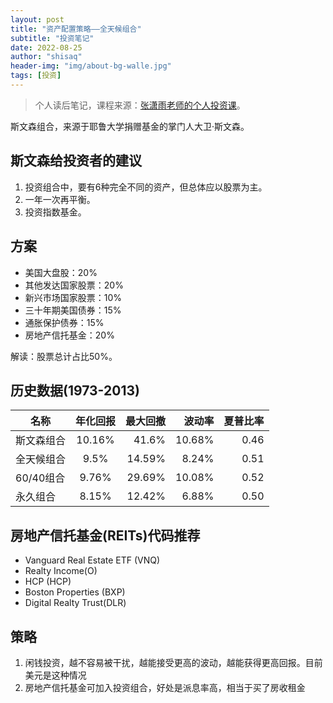 ```yaml
---
layout: post
title: "资产配置策略——全天候组合"
subtitle: "投资笔记"
date: 2022-08-25
author: "shisaq"
header-img: "img/about-bg-walle.jpg"
tags: [投资]
---
```


> 个人读后笔记，课程来源：[张潇雨老师的个人投资课](https://www.igetget.com/course/张潇雨·个人投资课?param=XDGhXPc6fL6&token=YPZNRwQ0qL1MVEpfwzK3lmz4kgWEnx)。

斯文森组合，来源于耶鲁大学捐赠基金的掌门人大卫·斯文森。

## 斯文森给投资者的建议

1. 投资组合中，要有6种完全不同的资产，但总体应以股票为主。
2. 一年一次再平衡。
3. 投资指数基金。

## 方案

* 美国大盘股：20%
* 其他发达国家股票：20%
* 新兴市场国家股票：10%
* 三十年期美国债券：15%
* 通胀保护债券：15%
* 房地产信托基金：20%

解读：股票总计占比50%。

## 历史数据(1973-2013)

|  名称   |   年化回报   |  最大回撤 |  波动率   |  夏普比率 |
|--------|:-----------:|---------:|---------:|--------:|
|斯文森组合|   10.16%    |  41.6%   |  10.68%  |  0.46   |
|全天候组合|    9.5%     | 14.59%   |   8.24%  |  0.51   |
|60/40组合|    9.76%    | 29.69%   |   10.08% |  0.52   |
| 永久组合 |    8.15%    | 12.42%   |   6.88%  |  0.50   |

## 房地产信托基金(REITs)代码推荐

* Vanguard Real Estate ETF (VNQ)
* Realty Income(O)
* HCP (HCP)
* Boston Properties (BXP)
* Digital Realty Trust(DLR)

## 策略

1. 闲钱投资，越不容易被干扰，越能接受更高的波动，越能获得更高回报。目前美元是这种情况
2. 房地产信托基金可加入投资组合，好处是派息率高，相当于买了房收租金